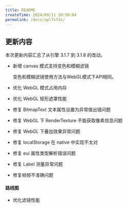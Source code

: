 ```yaml
---
title: README
createTime: 2024/09/11 10:50:04
permalink: /docs/apl7sf41/
---
```

## 更新内容

本次更新内容汇总了从引擎 3.1.7 到 3.1.8 的改动。

* 新增 canvas 模式支持变色和模糊滤镜

	变色和模糊滤镜使用方法与WebGL模式下API相同。
* 优化 WebGL 模式占用内存
* 优化 WebGL 矩形遮罩性能
* 修复 BitmapText 文本属性设置为异常值出错问题
* 修复 WebGL 下 RenderTexture 不能获取像素信息问题
* 修复 WebGL 下叠加效果异常问题
* 修复 localStorage 在 native 中实现不太对
* 修复 eui 属性类型解析错误问题
* 修复 Label 测量异常问题
* 修复帧频不准确问题

#### 路线图
* 优化滤镜性能